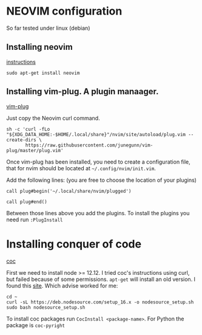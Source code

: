 # NEOVIM configuration

So far tested under linux (debian)

## Installing neovim

[instructions](https://github.com/neovim/neovim/wiki/Installing-Neovim)

```
sudo apt-get install neovim
```

## Installing vim-plug. A plugin manaager.

[vim-plug](https://github.com/junegunn/vim-plug)

Just copy the Neovim curl command.

```
sh -c 'curl -fLo "${XDG_DATA_HOME:-$HOME/.local/share}"/nvim/site/autoload/plug.vim --create-dirs \
       https://raw.githubusercontent.com/junegunn/vim-plug/master/plug.vim'
```

Once vim-plug has been installed, you need to create a configuration file, that
for nvim should be located at `~/.config/nvim/init.vim`.

Add the following lines: (you are free to choose the location of your plugins)
```
call plug#begin('~/.local/share/nvim/plugged')

call plug#end()
```

Between those lines above you add the plugins. To install the plugins you need
run `:PlugInstall`


# Installing conquer of code

[coc](https://github.com/neoclide/coc.nvim/wiki/Install-coc.nvim)

First we need to install node >= 12.12. I tried coc's instructions using curl,
but failed because of some permissions. `apt-get` will install an old version.
I found this [site](https://www.digitalocean.com/community/tutorials/how-to-install-node-js-on-ubuntu-20-04). Which advise worked for me:

```
cd ~
curl -sL https://deb.nodesource.com/setup_16.x -o nodesource_setup.sh
sudo bash nodesource_setup.sh
```
To install coc packages run `CocInstall <package-name>`. For
Python the package is `coc-pyright`


